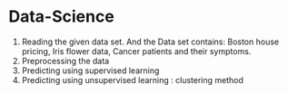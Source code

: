 # Data-Science
1. Reading the given data set. 
               And the Data set contains: Boston house pricing,
                                       Iris flower data,
                                       Cancer patients and their symptoms.
2. Preprocessing the data 
3. Predicting using supervised learning
4. Predicting using unsupervised learning : clustering method
